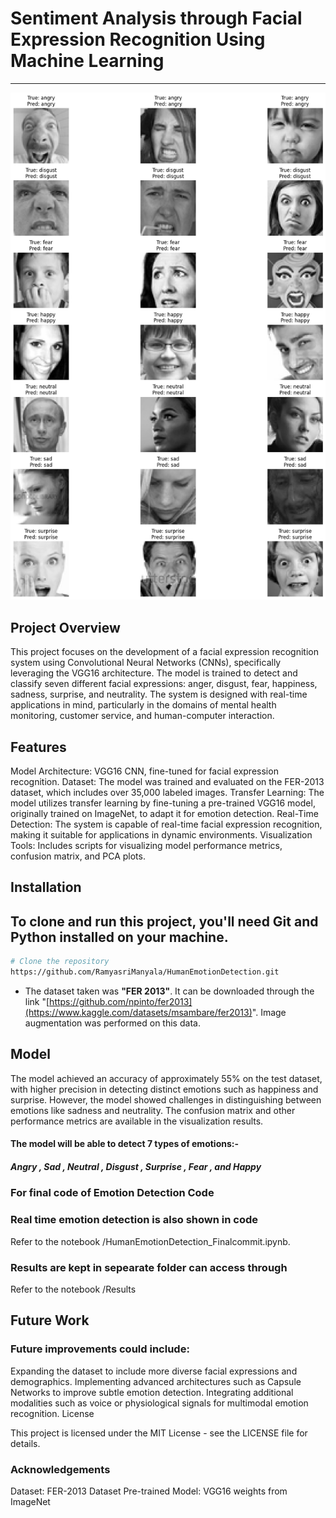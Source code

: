 # Sentiment Analysis through Facial Expression Recognition Using Machine Learning

----------
 <img src="Results/PredictedResult.png" alt="index1"/>


## Project Overview ##

This project focuses on the development of a facial expression recognition system using Convolutional Neural Networks (CNNs), specifically leveraging the VGG16 architecture. The model is trained to detect and classify seven different facial expressions: anger, disgust, fear, happiness, sadness, surprise, and neutrality. The system is designed with real-time applications in mind, particularly in the domains of mental health monitoring, customer service, and human-computer interaction.

## Features ##

Model Architecture: VGG16 CNN, fine-tuned for facial expression recognition.
Dataset: The model was trained and evaluated on the FER-2013 dataset, which includes over 35,000 labeled images.
Transfer Learning: The model utilizes transfer learning by fine-tuning a pre-trained VGG16 model, originally trained on ImageNet, to adapt it for emotion detection.
Real-Time Detection: The system is capable of real-time facial expression recognition, making it suitable for applications in dynamic environments.
Visualization Tools: Includes scripts for visualizing model performance metrics, confusion matrix, and PCA plots.

## Installation ##

##  To clone and run this project, you'll need Git and Python installed on your machine. ##

``` bash
# Clone the repository
https://github.com/RamyasriManyala/HumanEmotionDetection.git

```

- The dataset taken was **"FER 2013"**. It can be downloaded through the link "[https://github.com/npinto/fer2013](https://www.kaggle.com/datasets/msambare/fer2013)". Image augmentation was performed on this data.


## Model  ##

The model achieved an accuracy of approximately 55% on the test dataset, with higher precision in detecting distinct emotions such as happiness and surprise. However, the model showed challenges in distinguishing between emotions like sadness and neutrality. The confusion matrix and other performance metrics are available in the visualization results.

#### The model will be able to detect 7 types of emotions:-
 #####  Angry , Sad ,  Neutral ,  Disgust ,  Surprise ,  Fear  , and   Happy

 ### For final code of Emotion Detection Code

 ### Real time emotion detection is also shown in code ###

Refer to the notebook /HumanEmotionDetection_Finalcommit.ipynb.<br/>

### Results are kept in sepearate folder can access through ###

Refer to the notebook /Results <br/>

 ## Future Work ##

### Future improvements could include: ###

Expanding the dataset to include more diverse facial expressions and demographics.
Implementing advanced architectures such as Capsule Networks to improve subtle emotion detection.
Integrating additional modalities such as voice or physiological signals for multimodal emotion recognition.
License

This project is licensed under the MIT License - see the LICENSE file for details.

### Acknowledgements ###

Dataset: FER-2013 Dataset
Pre-trained Model: VGG16 weights from ImageNet
